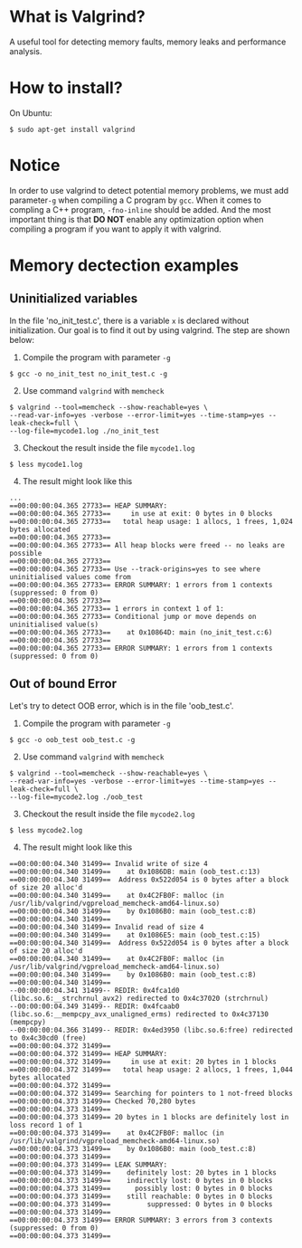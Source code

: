 # What is Valgrind?
A useful tool for detecting memory faults, memory leaks and performance analysis.

# How to install?
On Ubuntu:
```console
$ sudo apt-get install valgrind
```

# Notice
In order to use valgrind to detect potential memory problems, we must add parameter<code>-g</code> when compiling a C program by <code>gcc</code>. When it comes to compling a C++ program, <code>-fno-inline</code> should be added. And the most important thing is that **DO NOT** enable any optimization option when compiling a program if you want to apply it with valgrind. 

# Memory dectection examples
## Uninitialized variables
In the file 'no_init_test.c', there is a variable <code>x</code> is declared without initialization. Our goal is to find it out by using valgrind. The step are shown below:

 1. Compile the program with parameter <code>-g</code>
```console
$ gcc -o no_init_test no_init_test.c -g
```
 2. Use command <code>valgrind</code> with <code>memcheck</code>
```console
$ valgrind --tool=memcheck --show-reachable=yes \
--read-var-info=yes -verbose --error-limit=yes --time-stamp=yes --leak-check=full \
--log-file=mycode1.log ./no_init_test
```
3. Checkout the result inside the file <code>mycode1.log</code>
```console
$ less mycode1.log
```
4. The result might look like this
```text
...
==00:00:00:04.365 27733== HEAP SUMMARY:
==00:00:00:04.365 27733==     in use at exit: 0 bytes in 0 blocks
==00:00:00:04.365 27733==   total heap usage: 1 allocs, 1 frees, 1,024 bytes allocated
==00:00:00:04.365 27733== 
==00:00:00:04.365 27733== All heap blocks were freed -- no leaks are possible
==00:00:00:04.365 27733== 
==00:00:00:04.365 27733== Use --track-origins=yes to see where uninitialised values come from
==00:00:00:04.365 27733== ERROR SUMMARY: 1 errors from 1 contexts (suppressed: 0 from 0)
==00:00:00:04.365 27733== 
==00:00:00:04.365 27733== 1 errors in context 1 of 1:
==00:00:00:04.365 27733== Conditional jump or move depends on uninitialised value(s)
==00:00:00:04.365 27733==    at 0x10864D: main (no_init_test.c:6)
==00:00:00:04.365 27733== 
==00:00:00:04.365 27733== ERROR SUMMARY: 1 errors from 1 contexts (suppressed: 0 from 0)
```
## Out of bound Error
Let's try to detect OOB error, which is in the file 'oob_test.c'.
1. Compile the program with parameter <code>-g</code>
```console
$ gcc -o oob_test oob_test.c -g
```
 2. Use command <code>valgrind</code> with <code>memcheck</code>
```console
$ valgrind --tool=memcheck --show-reachable=yes \
--read-var-info=yes -verbose --error-limit=yes --time-stamp=yes --leak-check=full \
--log-file=mycode2.log ./oob_test
```
3. Checkout the result inside the file <code>mycode2.log</code>
```console
$ less mycode2.log
```
4. The result might look like this
```text
==00:00:00:04.340 31499== Invalid write of size 4
==00:00:00:04.340 31499==    at 0x1086DB: main (oob_test.c:13)
==00:00:00:04.340 31499==  Address 0x522d054 is 0 bytes after a block of size 20 alloc'd
==00:00:00:04.340 31499==    at 0x4C2FB0F: malloc (in /usr/lib/valgrind/vgpreload_memcheck-amd64-linux.so)
==00:00:00:04.340 31499==    by 0x1086B0: main (oob_test.c:8)
==00:00:00:04.340 31499== 
==00:00:00:04.340 31499== Invalid read of size 4
==00:00:00:04.340 31499==    at 0x1086E5: main (oob_test.c:15)
==00:00:00:04.340 31499==  Address 0x522d054 is 0 bytes after a block of size 20 alloc'd
==00:00:00:04.340 31499==    at 0x4C2FB0F: malloc (in /usr/lib/valgrind/vgpreload_memcheck-amd64-linux.so)
==00:00:00:04.340 31499==    by 0x1086B0: main (oob_test.c:8)
==00:00:00:04.340 31499== 
--00:00:00:04.341 31499-- REDIR: 0x4fca1d0 (libc.so.6:__strchrnul_avx2) redirected to 0x4c37020 (strchrnul)
--00:00:00:04.349 31499-- REDIR: 0x4fcaab0 (libc.so.6:__mempcpy_avx_unaligned_erms) redirected to 0x4c37130 (mempcpy)
--00:00:00:04.366 31499-- REDIR: 0x4ed3950 (libc.so.6:free) redirected to 0x4c30cd0 (free)
==00:00:00:04.372 31499== 
==00:00:00:04.372 31499== HEAP SUMMARY:
==00:00:00:04.372 31499==     in use at exit: 20 bytes in 1 blocks
==00:00:00:04.372 31499==   total heap usage: 2 allocs, 1 frees, 1,044 bytes allocated
==00:00:00:04.372 31499== 
==00:00:00:04.372 31499== Searching for pointers to 1 not-freed blocks
==00:00:00:04.373 31499== Checked 70,280 bytes
==00:00:00:04.373 31499== 
==00:00:00:04.373 31499== 20 bytes in 1 blocks are definitely lost in loss record 1 of 1
==00:00:00:04.373 31499==    at 0x4C2FB0F: malloc (in /usr/lib/valgrind/vgpreload_memcheck-amd64-linux.so)
==00:00:00:04.373 31499==    by 0x1086B0: main (oob_test.c:8)
==00:00:00:04.373 31499== 
==00:00:00:04.373 31499== LEAK SUMMARY:
==00:00:00:04.373 31499==    definitely lost: 20 bytes in 1 blocks
==00:00:00:04.373 31499==    indirectly lost: 0 bytes in 0 blocks
==00:00:00:04.373 31499==      possibly lost: 0 bytes in 0 blocks
==00:00:00:04.373 31499==    still reachable: 0 bytes in 0 blocks
==00:00:00:04.373 31499==         suppressed: 0 bytes in 0 blocks
==00:00:00:04.373 31499== 
==00:00:00:04.373 31499== ERROR SUMMARY: 3 errors from 3 contexts (suppressed: 0 from 0)
==00:00:00:04.373 31499== 
```